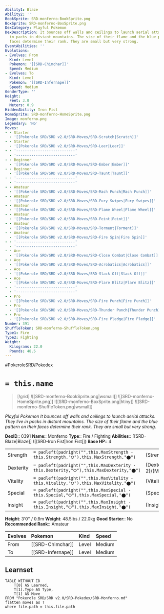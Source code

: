 ```yaml
---
Ability1: Blaze
Ability2: ''
BookSprite: SRD-monferno-BookSprite.png
BoxSprite: SRD-monferno-BoxSprite.png
DexCategory: Playful Pokemon
DexDescription: It bounces off walls and ceilings to launch aerial attacks. They live
  in packs in distant mountains. The size of their flame and the blue pattern on their
  faces determine their rank. They are small but very strong.
EventAbilities: ''
Evolutions:
- Evolves: From
  Kind: Level
  Pokemon: '[[SRD-Chimchar]]'
  Speed: Medium
- Evolves: To
  Kind: Level
  Pokemon: '[[SRD-Infernape]]'
  Speed: Medium
GenderType: ''
Height:
  Feet: 3.0
  Meters: 0.9
HiddenAbility: Iron Fist
HomeSprite: SRD-monferno-HomeSprite.png
Image: monferno.png
Legendary: 'No'
Moves:
- - Starter
  - '[[Pokerole SRD/SRD v2.0/SRD-Moves/SRD-Scratch|Scratch]]'
- - Starter
  - '[[Pokerole SRD/SRD v2.0/SRD-Moves/SRD-Leer|Leer]]'
- - '---------------------------'
  - '---------------------------'
- - Beginner
  - '[[Pokerole SRD/SRD v2.0/SRD-Moves/SRD-Ember|Ember]]'
- - Beginner
  - '[[Pokerole SRD/SRD v2.0/SRD-Moves/SRD-Taunt|Taunt]]'
- - '---------------------------'
  - '---------------------------'
- - Amateur
  - '[[Pokerole SRD/SRD v2.0/SRD-Moves/SRD-Mach Punch|Mach Punch]]'
- - Amateur
  - '[[Pokerole SRD/SRD v2.0/SRD-Moves/SRD-Fury Swipes|Fury Swipes]]'
- - Amateur
  - '[[Pokerole SRD/SRD v2.0/SRD-Moves/SRD-Flame Wheel|Flame Wheel]]'
- - Amateur
  - '[[Pokerole SRD/SRD v2.0/SRD-Moves/SRD-Feint|Feint]]'
- - Amateur
  - '[[Pokerole SRD/SRD v2.0/SRD-Moves/SRD-Torment|Torment]]'
- - Amateur
  - '[[Pokerole SRD/SRD v2.0/SRD-Moves/SRD-Fire Spin|Fire Spin]]'
- - '---------------------------'
  - '---------------------------'
- - Ace
  - '[[Pokerole SRD/SRD v2.0/SRD-Moves/SRD-Close Combat|Close Combat]]'
- - Ace
  - '[[Pokerole SRD/SRD v2.0/SRD-Moves/SRD-Acrobatics|Acrobatics]]'
- - Ace
  - '[[Pokerole SRD/SRD v2.0/SRD-Moves/SRD-Slack Off|Slack Off]]'
- - Ace
  - '[[Pokerole SRD/SRD v2.0/SRD-Moves/SRD-Flare Blitz|Flare Blitz]]'
- - '---------------------------'
  - '---------------------------'
- - Pro
  - '[[Pokerole SRD/SRD v2.0/SRD-Moves/SRD-Fire Punch|Fire Punch]]'
- - Pro
  - '[[Pokerole SRD/SRD v2.0/SRD-Moves/SRD-Thunder Punch|Thunder Punch]]'
- - Pro
  - '[[Pokerole SRD/SRD v2.0/SRD-Moves/SRD-Fire Pledge|Fire Pledge]]'
Number: 391
ShuffleToken: SRD-monferno-ShuffleToken.png
Type1: Fire
Type2: Fighting
Weight:
  Kilograms: 22.0
  Pounds: 48.5
---
```


#PokeroleSRD/Pokedex

# `= this.name`

> [!grid]
> ![[SRD-monferno-BookSprite.png|wsmall]]
> ![[SRD-monferno-HomeSprite.png]]
> ![[SRD-monferno-BoxSprite.png|htiny]]
> ![[SRD-monferno-ShuffleToken.png|wsmall]]


*Playful Pokemon*
*It bounces off walls and ceilings to launch aerial attacks. They live in packs in distant mountains. The size of their flame and the blue pattern on their faces determine their rank. They are small but very strong.*

**DexID**:: 0391
**Name**:: Monferno
**Type**:: Fire / Fighting
**Abilities**:: [[SRD-Blaze|Blaze]] ([[SRD-Iron Fist|Iron Fist]])
**Base HP**:: 4

|           |                                                                                        |                                          |
| --------- | -------------------------------------------------------------------------------------- | ---------------------------------------- |
| Strength  | `= padleft(padright("",this.MaxStrength - this.Strength,"⭘"),this.MaxStrength,"⬤")`    | (Strength::2)/(MaxStrength::5)   |
| Dexterity | `= padleft(padright("",this.MaxDexterity - this.Dexterity,"⭘"),this.MaxDexterity,"⬤")` | (Dexterity:: 2)/(MaxDexterity::5) |
| Vitality  | `= padleft(padright("",this.MaxVitality - this.Vitality,"⭘"),this.MaxVitality,"⬤")`    | (Vitality::2)/(MaxVitality::4)   |
| Special   | `= padleft(padright("",this.MaxSpecial - this.Special,"⭘"),this.MaxSpecial,"⬤")`       | (Special::2)/(MaxSpecial::5)     |
| Insight   | `= padleft(padright("",this.MaxInsight - this.Insight,"⭘"),this.MaxInsight,"⬤")`       | (Insight::2)/(MaxInsight::4)     |

**Height**: 3'0" / 0.9m
**Weight**: 48.5lbs / 22.0kg
**Good Starter**:: No
**Recommended Rank**:: Amateur

| Evolves   | Pokemon           | Kind   | Speed   |
|:----------|:------------------|:-------|:--------|
| From      | [[SRD-Chimchar]]  | Level  | Medium  |
| To        | [[SRD-Infernape]] | Level  | Medium  |

## Learnset

```dataview
TABLE WITHOUT ID
    T[0] AS Learned,
    T[1].Type AS Type,
    T[1] AS Move
FROM "Pokerole SRD/SRD v2.0/SRD-Pokedex/SRD-Monferno.md"
flatten moves as T
where file.path = this.file.path
```
